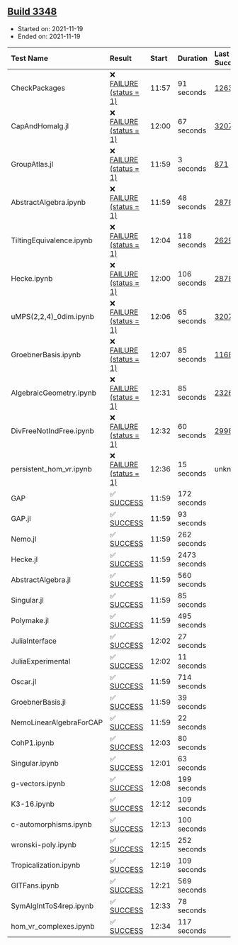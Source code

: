 ## [Build 3348](https://oscarci.mathematik.uni-kl.de/job/oscar-stable/3348/)

* Started on: 2021-11-19
* Ended on: 2021-11-19

| Test Name    | Result | Start | Duration | Last Success | First Failure |
|:-------------|:-------|:------|:---------|:-------------|:--------------|
| CheckPackages | ❌ [FAILURE (status = 1)](https://oscarci.mathematik.uni-kl.de/job/oscar-stable/3348/artifact/logs/build-3348/CheckPackages.log) | 11:57 | 91 seconds | [1263](https://oscarci.mathematik.uni-kl.de/job/oscar-stable/1263/) | [1264](https://oscarci.mathematik.uni-kl.de/job/oscar-stable/1264/) |
| CapAndHomalg.jl | ❌ [FAILURE (status = 1)](https://oscarci.mathematik.uni-kl.de/job/oscar-stable/3348/artifact/logs/build-3348/CapAndHomalg.jl.log) | 12:00 | 67 seconds | [3207](https://oscarci.mathematik.uni-kl.de/job/oscar-stable/3207/) | [3208](https://oscarci.mathematik.uni-kl.de/job/oscar-stable/3208/) |
| GroupAtlas.jl | ❌ [FAILURE (status = 1)](https://oscarci.mathematik.uni-kl.de/job/oscar-stable/3348/artifact/logs/build-3348/GroupAtlas.jl.log) | 11:59 | 3 seconds | [871](https://oscarci.mathematik.uni-kl.de/job/oscar-stable/871/) | [872](https://oscarci.mathematik.uni-kl.de/job/oscar-stable/872/) |
| AbstractAlgebra.ipynb | ❌ [FAILURE (status = 1)](https://oscarci.mathematik.uni-kl.de/job/oscar-stable/3348/artifact/logs/build-3348/AbstractAlgebra.ipynb.log) | 11:59 | 48 seconds | [2878](https://oscarci.mathematik.uni-kl.de/job/oscar-stable/2878/) | [2879](https://oscarci.mathematik.uni-kl.de/job/oscar-stable/2879/) |
| TiltingEquivalence.ipynb | ❌ [FAILURE (status = 1)](https://oscarci.mathematik.uni-kl.de/job/oscar-stable/3348/artifact/logs/build-3348/TiltingEquivalence.ipynb.log) | 12:04 | 118 seconds | [2629](https://oscarci.mathematik.uni-kl.de/job/oscar-stable/2629/) | [2630](https://oscarci.mathematik.uni-kl.de/job/oscar-stable/2630/) |
| Hecke.ipynb | ❌ [FAILURE (status = 1)](https://oscarci.mathematik.uni-kl.de/job/oscar-stable/3348/artifact/logs/build-3348/Hecke.ipynb.log) | 12:00 | 106 seconds | [2878](https://oscarci.mathematik.uni-kl.de/job/oscar-stable/2878/) | [2879](https://oscarci.mathematik.uni-kl.de/job/oscar-stable/2879/) |
| uMPS(2,2,4)_0dim.ipynb | ❌ [FAILURE (status = 1)](https://oscarci.mathematik.uni-kl.de/job/oscar-stable/3348/artifact/logs/build-3348/uMPS-2-2-4-_0dim.ipynb.log) | 12:06 | 65 seconds | [3207](https://oscarci.mathematik.uni-kl.de/job/oscar-stable/3207/) | [3208](https://oscarci.mathematik.uni-kl.de/job/oscar-stable/3208/) |
| GroebnerBasis.ipynb | ❌ [FAILURE (status = 1)](https://oscarci.mathematik.uni-kl.de/job/oscar-stable/3348/artifact/logs/build-3348/GroebnerBasis.ipynb.log) | 12:07 | 85 seconds | [1168](https://oscarci.mathematik.uni-kl.de/job/oscar-stable/1168/) | [1169](https://oscarci.mathematik.uni-kl.de/job/oscar-stable/1169/) |
| AlgebraicGeometry.ipynb | ❌ [FAILURE (status = 1)](https://oscarci.mathematik.uni-kl.de/job/oscar-stable/3348/artifact/logs/build-3348/AlgebraicGeometry.ipynb.log) | 12:31 | 85 seconds | [2326](https://oscarci.mathematik.uni-kl.de/job/oscar-stable/2326/) | [2327](https://oscarci.mathematik.uni-kl.de/job/oscar-stable/2327/) |
| DivFreeNotIndFree.ipynb | ❌ [FAILURE (status = 1)](https://oscarci.mathematik.uni-kl.de/job/oscar-stable/3348/artifact/logs/build-3348/DivFreeNotIndFree.ipynb.log) | 12:32 | 60 seconds | [2998](https://oscarci.mathematik.uni-kl.de/job/oscar-stable/2998/) | [2999](https://oscarci.mathematik.uni-kl.de/job/oscar-stable/2999/) |
| persistent_hom_vr.ipynb | ❌ [FAILURE (status = 1)](https://oscarci.mathematik.uni-kl.de/job/oscar-stable/3348/artifact/logs/build-3348/persistent_hom_vr.ipynb.log) | 12:36 | 15 seconds | unknown | unknown |
| GAP | ✅ [SUCCESS](https://oscarci.mathematik.uni-kl.de/job/oscar-stable/3348/artifact/logs/build-3348/GAP.log) | 11:59 | 172 seconds |  |  |
| GAP.jl | ✅ [SUCCESS](https://oscarci.mathematik.uni-kl.de/job/oscar-stable/3348/artifact/logs/build-3348/GAP.jl.log) | 11:59 | 93 seconds |  |  |
| Nemo.jl | ✅ [SUCCESS](https://oscarci.mathematik.uni-kl.de/job/oscar-stable/3348/artifact/logs/build-3348/Nemo.jl.log) | 11:59 | 262 seconds |  |  |
| Hecke.jl | ✅ [SUCCESS](https://oscarci.mathematik.uni-kl.de/job/oscar-stable/3348/artifact/logs/build-3348/Hecke.jl.log) | 11:59 | 2473 seconds |  |  |
| AbstractAlgebra.jl | ✅ [SUCCESS](https://oscarci.mathematik.uni-kl.de/job/oscar-stable/3348/artifact/logs/build-3348/AbstractAlgebra.jl.log) | 11:59 | 560 seconds |  |  |
| Singular.jl | ✅ [SUCCESS](https://oscarci.mathematik.uni-kl.de/job/oscar-stable/3348/artifact/logs/build-3348/Singular.jl.log) | 11:59 | 85 seconds |  |  |
| Polymake.jl | ✅ [SUCCESS](https://oscarci.mathematik.uni-kl.de/job/oscar-stable/3348/artifact/logs/build-3348/Polymake.jl.log) | 11:59 | 495 seconds |  |  |
| JuliaInterface | ✅ [SUCCESS](https://oscarci.mathematik.uni-kl.de/job/oscar-stable/3348/artifact/logs/build-3348/JuliaInterface.log) | 12:02 | 27 seconds |  |  |
| JuliaExperimental | ✅ [SUCCESS](https://oscarci.mathematik.uni-kl.de/job/oscar-stable/3348/artifact/logs/build-3348/JuliaExperimental.log) | 12:02 | 11 seconds |  |  |
| Oscar.jl | ✅ [SUCCESS](https://oscarci.mathematik.uni-kl.de/job/oscar-stable/3348/artifact/logs/build-3348/Oscar.jl.log) | 11:59 | 714 seconds |  |  |
| GroebnerBasis.jl | ✅ [SUCCESS](https://oscarci.mathematik.uni-kl.de/job/oscar-stable/3348/artifact/logs/build-3348/GroebnerBasis.jl.log) | 11:59 | 39 seconds |  |  |
| NemoLinearAlgebraForCAP | ✅ [SUCCESS](https://oscarci.mathematik.uni-kl.de/job/oscar-stable/3348/artifact/logs/build-3348/NemoLinearAlgebraForCAP.log) | 11:59 | 22 seconds |  |  |
| CohP1.ipynb | ✅ [SUCCESS](https://oscarci.mathematik.uni-kl.de/job/oscar-stable/3348/artifact/logs/build-3348/CohP1.ipynb.log) | 12:03 | 80 seconds |  |  |
| Singular.ipynb | ✅ [SUCCESS](https://oscarci.mathematik.uni-kl.de/job/oscar-stable/3348/artifact/logs/build-3348/Singular.ipynb.log) | 12:01 | 63 seconds |  |  |
| g-vectors.ipynb | ✅ [SUCCESS](https://oscarci.mathematik.uni-kl.de/job/oscar-stable/3348/artifact/logs/build-3348/g-vectors.ipynb.log) | 12:08 | 199 seconds |  |  |
| K3-16.ipynb | ✅ [SUCCESS](https://oscarci.mathematik.uni-kl.de/job/oscar-stable/3348/artifact/logs/build-3348/K3-16.ipynb.log) | 12:12 | 109 seconds |  |  |
| c-automorphisms.ipynb | ✅ [SUCCESS](https://oscarci.mathematik.uni-kl.de/job/oscar-stable/3348/artifact/logs/build-3348/c-automorphisms.ipynb.log) | 12:13 | 100 seconds |  |  |
| wronski-poly.ipynb | ✅ [SUCCESS](https://oscarci.mathematik.uni-kl.de/job/oscar-stable/3348/artifact/logs/build-3348/wronski-poly.ipynb.log) | 12:15 | 252 seconds |  |  |
| Tropicalization.ipynb | ✅ [SUCCESS](https://oscarci.mathematik.uni-kl.de/job/oscar-stable/3348/artifact/logs/build-3348/Tropicalization.ipynb.log) | 12:19 | 109 seconds |  |  |
| GITFans.ipynb | ✅ [SUCCESS](https://oscarci.mathematik.uni-kl.de/job/oscar-stable/3348/artifact/logs/build-3348/GITFans.ipynb.log) | 12:21 | 569 seconds |  |  |
| SymAlgIntToS4rep.ipynb | ✅ [SUCCESS](https://oscarci.mathematik.uni-kl.de/job/oscar-stable/3348/artifact/logs/build-3348/SymAlgIntToS4rep.ipynb.log) | 12:33 | 78 seconds |  |  |
| hom_vr_complexes.ipynb | ✅ [SUCCESS](https://oscarci.mathematik.uni-kl.de/job/oscar-stable/3348/artifact/logs/build-3348/hom_vr_complexes.ipynb.log) | 12:34 | 117 seconds |  |  |

